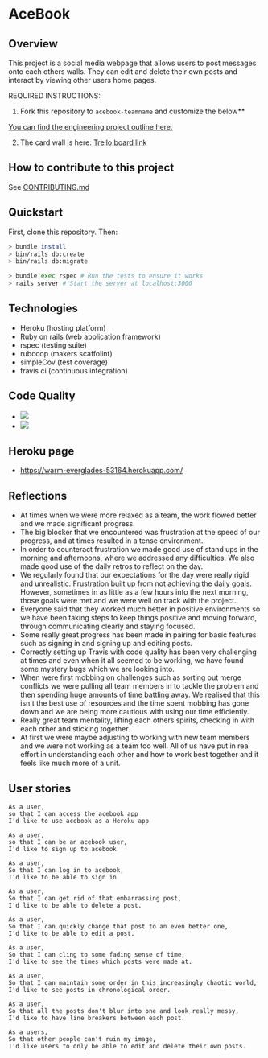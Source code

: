 # AceBook

## Overview

This project is a social media webpage that allows users to post messages onto each others walls. They can edit and delete their own posts and interact by viewing other users home pages.


REQUIRED INSTRUCTIONS:

1. Fork this repository to `acebook-teamname` and customize
the below**

[You can find the engineering project outline here.](https://github.com/makersacademy/course/tree/master/engineering_projects/rails)

2. The card wall is here: [Trello board link](https://trello.com/b/qeOv6Ec6/acebook-week-8-9)

## How to contribute to this project
See [CONTRIBUTING.md](CONTRIBUTING.md)

## Quickstart

First, clone this repository. Then:

```bash
> bundle install
> bin/rails db:create
> bin/rails db:migrate

> bundle exec rspec # Run the tests to ensure it works
> rails server # Start the server at localhost:3000
```

## Technologies

* Heroku (hosting platform)
* Ruby on rails (web application framework)
* rspec (testing suite)
* rubocop (makers scaffolint)
* simpleCov (test coverage)
* travis ci (continuous integration)


## Code Quality

* <a href="https://codeclimate.com/github/denriquem/acebook--TeamFavouriteFriendLove-/test_coverage"><img src="https://api.codeclimate.com/v1/badges/884d5e66a36e030c967d/test_coverage" /></a>
* <a href="https://codeclimate.com/github/denriquem/acebook--TeamFavouriteFriendLove-/maintainability"><img src="https://api.codeclimate.com/v1/badges/884d5e66a36e030c967d/maintainability" /></a>

## Heroku page
* https://warm-everglades-53164.herokuapp.com/

## Reflections
* At times when we were more relaxed as a team, the work flowed better and we made significant progress.
* The big blocker that we encountered was frustration at the speed of our progress, and at times resulted in a tense environment.
* In order to counteract frustration we made good use of stand ups in the morning and afternoons, where we addressed any difficulties. We also made good use of the daily retros to reflect on the day.
* We regularly found that our expectations for the day were really rigid and unrealistic. Frustration built up from not achieving the daily goals. However, sometimes in as little as a few hours into the next morning, those goals were met and we were well on track with the project.
* Everyone said that they worked much better in positive environments so we have been taking steps to keep things positive and moving forward, through communicating clearly and staying focused.
* Some really great progress has been made in pairing for basic features such as signing in and signing up and editing posts.
* Correctly setting up Travis with code quality has been very challenging at times and even when it all seemed to be working, we have found some mystery bugs which we are looking into.
* When were first mobbing on challenges such as sorting out merge conflicts we were pulling all team members in to tackle the problem and then spending huge amounts of time battling away. We realised that this isn't the best use of resources and the time spent mobbing has gone down and we are being more cautious with using our time efficiently.
* Really great team mentality, lifting each others spirits, checking in with each other and sticking together.
* At first we were maybe adjusting to working with new team members and we were not working as a team too well. All of us have put in real effort in understanding each other and how to work best together and it feels like much more of a unit.

## User stories

```
As a user,
so that I can access the acebook app
I'd like to use acebook as a Heroku app

As a user,
so that I can be an acebook user,
I'd like to sign up to acebook

As a user,
So that I can log in to acebook,
I'd like to be able to sign in

As a user,
So that I can get rid of that embarrassing post,
I'd like to be able to delete a post.

As a user,
So that I can quickly change that post to an even better one,
I'd like to be able to edit a post.

As a user,
So that I can cling to some fading sense of time,
I'd like to see the times which posts were made at.

As a user,
So that I can maintain some order in this increasingly chaotic world,
I'd like to see posts in chronological order.

As a user,
So that all the posts don't blur into one and look really messy,
I'd like to have line breakers between each post.

As a users,
So that other people can't ruin my image,
I'd like users to only be able to edit and delete their own posts.

```
